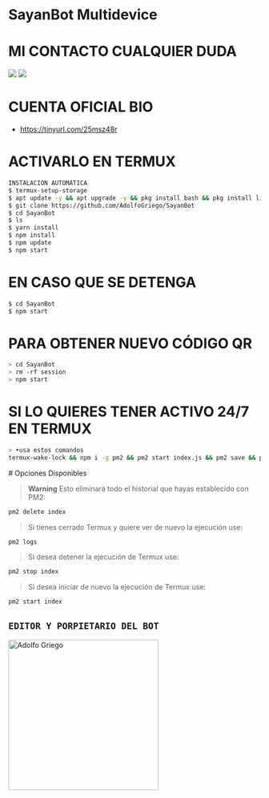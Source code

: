 # SayanBot Multidevice

# MI CONTACTO CUALQUIER DUDA
<a href="http://wa.me/5218451003894" target="blank"><img src="https://img.shields.io/badge/AdolfoGriego-25D366?style=for-the-badge&logo=whatsapp&logoColor=white" /></a>
<a href="http://wa.me/15065022919" target="blank"><img src="https://img.shields.io/badge/@SayanBot-25D366?style=for-the-badge&logo=whatsapp&logoColor=white" /></a>

# CUENTA OFICIAL BIO

* https://tinyurl.com/25msz48r

# ACTIVARLO EN TERMUX
```bash
INSTALACION AUTOMÁTICA
$ termux-setup-storage
$ apt update -y && apt upgrade -y && pkg install bash && pkg install libwebp && pkg install git -y && pkg install nodejs -y && pkg install ffmpeg -y && pkg install wget && pkg install imagemagick -y && pkg install yarn -y
$ git clone https://github.com/AdolfoGriego/SayanBot
$ cd SayanBot
$ ls
$ yarn install
$ npm install
$ npm update
$ npm start
```
# EN CASO QUE SE DETENGA
```bash
$ cd SayanBot
$ npm start
```
# PARA OBTENER NUEVO CÓDIGO QR
```bash
> cd SayanBot
> rm -rf session
> npm start
```
# SI LO QUIERES TENER ACTIVO 24/7 EN TERMUX
```bash
> •usa estos comandos
termux-wake-lock && npm i -g pm2 && pm2 start index.js && pm2 save && pm2 logs 
```
#️ Opciones Disponibles
> **Warning** Esto eliminará todo el historial que hayas establecido con PM2:
```bash 
pm2 delete index
``` 
> Si tienes cerrado Termux y quiere ver de nuevo la ejecución use:
```bash 
pm2 logs 
``` 
> Si desea detener la ejecución de Termux use:
```bash 
pm2 stop index
``` 
> Si desea iniciar de nuevo la ejecución de Termux use:
```bash 
pm2 start index
``` 

## `EDITOR Y PORPIETARIO DEL BOT` 
<a href="https://github.com/AdolfoGriego"><img src="https://github.com/AdolfoGriego.png" width="300" height="300" alt="Adolfo Griego"/></a>
